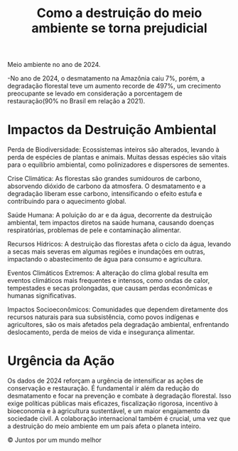 <!DOCTYPE html>
<html lang="pt-br">
<head>
    <meta charset="UTF-8">
    <meta name="viewport" content="width=device-width, initial-scale=1.0">
    <title>Para um novo futuro</title>
    <link rel="stylesheet" href="style.css"> </head>
<body>
    <header>
        <h1>Como a  destruição do meio ambiente se torna prejudicial</h1>
    </header>
    <main>
        <p>Meio ambiente no ano de 2024.</p>
        <p>-No ano de 2024, o desmatamento na Amazônia caiu 7%, porém, a degradação florestal teve um aumento recorde de 497%, um crecimento preocupante se levado em consideração a porcentagem de restauração(90% no Brasil em relação a 2021).</p>
        <h1>Impactos da Destruição Ambiental</h1>
        <p>Perda de Biodiversidade: Ecossistemas inteiros são alterados, levando à perda de espécies de plantas e animais. Muitas dessas espécies são vitais para o equilíbrio ambiental, como polinizadores e dispersores de sementes.</p>
        <p>Crise Climática: As florestas são grandes sumidouros de carbono, absorvendo dióxido de carbono da atmosfera. O desmatamento e a degradação liberam esse carbono, intensificando o efeito estufa e contribuindo para o aquecimento global.</p>
        <p>Saúde Humana: A poluição do ar e da água, decorrente da destruição ambiental, tem impactos diretos na saúde humana, causando doenças respiratórias, problemas de pele e contaminação alimentar.</p>
        <p>Recursos Hídricos: A destruição das florestas afeta o ciclo da água, levando a secas mais severas em algumas regiões e inundações em outras, impactando o abastecimento de água para consumo e agricultura.</p>
        <p>Eventos Climáticos Extremos: A alteração do clima global resulta em eventos climáticos mais frequentes e intensos, como ondas de calor, tempestades e secas prolongadas, que causam perdas econômicas e humanas significativas.</p>
        <p>Impactos Socioeconômicos: Comunidades que dependem diretamente dos recursos naturais para sua subsistência, como povos indígenas e agricultores, são os mais afetados pela degradação ambiental, enfrentando deslocamento, perda de meios de vida e insegurança alimentar.</p>
        <h1> Urgência da Ação</h1>
        <p>Os dados de 2024 reforçam a urgência de intensificar as ações de conservação e restauração. É fundamental ir além da redução do desmatamento e focar na prevenção e combate à degradação florestal. Isso exige políticas públicas mais eficazes, fiscalização rigorosa, incentivo à bioeconomia e à agricultura sustentável, e um maior engajamento da sociedade civil. A colaboração internacional também é crucial, uma vez que a destruição do meio ambiente em um país afeta o planeta inteiro.</p>
    </main>
    <footer>
        <p>&copy; Juntos por um mundo melhor</p>
    </footer>
</body>
</html>
